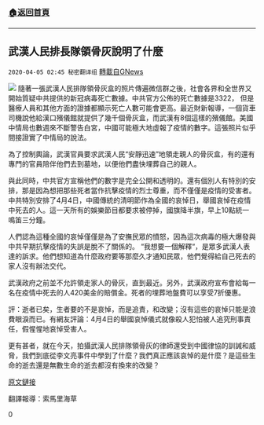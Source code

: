###  [:house:返回首頁](https://github.com/ourhimalayas/txt)
---

## 武漢人民排長隊領骨灰說明了什麼
`2020-04-05 02:45 秘密翻译组` [轉載自GNews](https://gnews.org/zh-hant/162617/)

![](https://s3-ap-northeast-1.amazonaws.com/news.guo.offload.media/wp-content/uploads/2020/04/05023212/1-15.png)
隨著一張武漢人民排隊領骨灰盒的照片傳遍微信群之後，社會各界和全世界又開始質疑中共提供的新冠病毒死亡數據。中共官方公佈的死亡數據是3322， 但是醫療人員和其他方面的證據都顯示死亡人數可能會更高。最近財新報導，一個貨車司機說他給漢口殯儀館就提供了幾千個骨灰盒，而武漢有8個這樣的殯儀館。美國中情局也數週來不斷警告白宮，中國可能極大地虛報了疫情的數字。這張照片似乎間接證實了中情局的說法。

為了控制輿論，武漢官員要求武漢人民“安靜迅速”地領走親人的骨灰盒，有的還有專門的官員陪伴他們去到墓地，以便他們盡快埋葬自己的親人。

與此同時，中共官方宣稱他們的數字是完全公開和透明的。還有個別人有特別的安排，那是因為想把那些死者當作抗擊疫情的烈士尊重，而不僅僅是疫情的受害者。中共特別安排了4月4日，中國傳統的清明節作為全國的哀悼日，舉國哀悼在疫情中死去的人。這一天所有的娛樂節目都要求被停掉，國旗降半旗，早上10點統一鳴笛三分鐘。

人們認為這種全國的哀悼僅僅是為了安撫民眾的憤怒，因為這次病毒的極大爆發與中共早期抗擊疫情的失誤是脫不了關係的。 “我想要一個解釋“，是眾多武漢人表達的訴求。他們想知道為什麼政府要等那麼久才通知民眾，他們覺得給自己死去的家人沒有辦法交代。

武漢政府之前並不允許領走家人的骨灰，直到最近。另外，武漢政府宣布會給每一名在疫情中死去的人420美金的賠償金。死者的埋葬地盤費可以享受7折優惠。

評：逝者已矣，生者要的不是哀悼，而是追責，和改變；沒有這些的哀悼只能是浪費眼淚而已。有網友評論：4月4日的舉國哀悼儀式就像殺人犯怕被人追究刑事責任，假惺惺地哀悼受害人。

更有甚者，就在今天，拍攝武漢人民排隊領骨灰的律師還受到中國律協的訓誡和威脅，我們到底從李文亮事件中學到了什麼？我們真正應該哀悼的是什麼？是這些生命的逝去還是無數生命的逝去都沒有換來的改變？

[原文鏈接](https://www.nytimes.com/2020/04/03/world/asia/coronavirus-china-grief-deaths.html)

翻譯報導：索馬里海草

0
